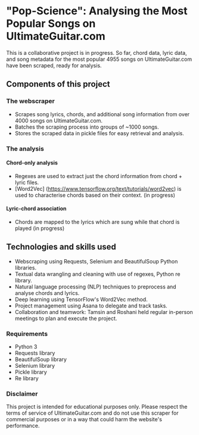 # "Pop-Science": Analysing the Most Popular Songs on UltimateGuitar.com

This is a collaborative project is in progress. So far, chord data, lyric data, and song metadata for the most popular 4955 songs on UltimateGuitar.com have been scraped, ready for analysis.

## Components of this project
### The webscraper
* Scrapes song lyrics, chords, and additional song information from over 4000 songs on UltimateGuitar.com.
* Batches the scraping process into groups of ~1000 songs.
* Stores the scraped data in pickle files for easy retrieval and analysis.

### The analysis
#### Chord-only analysis
* Regexes are used to extract just the chord information from chord + lyric files.
* [Word2Vec] (https://www.tensorflow.org/text/tutorials/word2vec) is used to characterise chords based on their context. (in progress)



#### Lyric-chord association
* Chords are mapped to the lyrics which are sung while that chord is played (in progress)

## Technologies and skills used
* Webscraping using Requests, Selenium and BeautifulSoup Python libraries.
* Textual data wrangling and cleaning with use of regexes, Python re library.
* Natural language processing (NLP) techniques to preprocess and analyse chords and lyrics.
* Deep learning using TensorFlow's Word2Vec method.
* Project management using Asana to delegate and track tasks.
* Collaboration and teamwork: Tamsin and Roshani held regular in-person meetings to plan and execute the project.


### Requirements
* Python 3
* Requests library
* BeautifulSoup library
* Selenium library
* Pickle library
* Re library


### Disclaimer
This project is intended for educational purposes only. Please respect the terms of service of UltimateGuitar.com and do not use this scraper for commercial purposes or in a way that could harm the website's performance.
